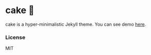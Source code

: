 # cake 🍰

cake is a hyper-minimalistic Jekyll theme.
You can see demo [here](http://henrykaufman.me/cake/).

### License
MIT
